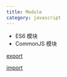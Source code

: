 ```yaml
---
title: Module
category: javascript
---
```


- ES6 模块
- CommonJS 模块

[export](https://developer.mozilla.org/zh-CN/docs/Web/JavaScript/Reference/Statements/export)

[import](https://developer.mozilla.org/zh-CN/docs/Web/JavaScript/Reference/Statements/import)
